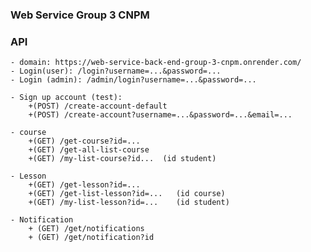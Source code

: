 ### Web Service Group 3 CNPM

### API
    - domain: https://web-service-back-end-group-3-cnpm.onrender.com/
    - Login(user): /login?username=...&password=...
    - Login (admin): /admin/login?username=...&password=...

    - Sign up account (test):
        +(POST) /create-account-default
        +(POST) /create-account?username=...&password=...&email=...

    - course
        +(GET) /get-course?id=...
        +(GET) /get-all-list-course
        +(GET) /my-list-course?id...  (id student)

    - Lesson
        +(GET) /get-lesson?id=...
        +(GET) /get-list-lesson?id=...   (id course)
        +(GET) /my-list-lesson?id=...    (id student)

    - Notification
        + (GET) /get/notifications
        + (GET) /get/notification?id
